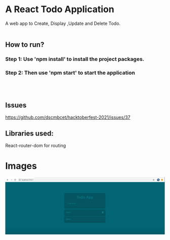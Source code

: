 # A React Todo Application

A web app to Create, Display ,Update and Delete Todo.
<br></br>
## How to run?
### Step 1: Use 'npm install' to install the project packages.
### Step 2: Then use 'npm start' to start the application
<br></br>
## Issues
https://github.com/dscmbcet/hacktoberfest-2021/issues/37



## Libraries used:
React-router-dom for routing

# Images
![](todo.png)
